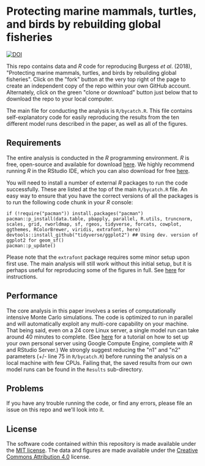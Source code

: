 # Protecting marine mammals, turtles, and birds by rebuilding global fisheries

[![DOI](https://zenodo.org/badge/57860606.svg)](https://zenodo.org/badge/latestdoi/57860606)

This repo contains data and *R* code for reproducing Burgess *et al*. (2018), "Protecting marine mammals, turtles, and birds by rebuilding global fisheries". Click on the "fork" button at the very top right of the page to create an independent copy of the repo within your own GitHub account. Alternately, click on the green "clone or download" button just below that to download the repo to your local computer.

The main file for conducting the analysis is `R/bycatch.R`. This file contains self-explanatory code for easily reproducing the results from the ten different model runs described in the paper, as well as all of the figures.

## Requirements

The entire analysis is conducted in the *R* programming environment. *R* is free, open-source and available for download [here](https://www.r-project.org/). We highly recommend running *R* in the RStudio IDE, which you can also download for free [here](https://www.rstudio.com/products/rstudio/download/).

You will need to install a number of external *R* packages to run the code successfully. These are listed at the top of the main `R/bycatch.R` file. An easy way to ensure that you have the correct versions of all the packages is to run the following code chunk in your *R* console:

```
if (!require("pacman")) install.packages("pacman")
pacman::p_install(data.table, pbapply, parallel, R.utils, truncnorm, scales, grid, rworldmap, sf, rgeos, tidyverse, forcats, cowplot, ggthemes, RColorBrewer, viridis, extrafont, here)
devtools::install_github("tidyverse/ggplot2") ## Using dev. version of ggplot2 for geom_sf()
pacman::p_update()
```

Please note that the `extrafont` package requires some minor setup upon first use. The main analysis will still work without this initial setup, but it is perhaps useful for reproducing some of the figures in full. See [here](https://github.com/wch/extrafont/blob/master/README.md) for instructions.

## Performance

The core analysis in this paper involves a series of computationally intensive Monte Carlo simulations. The code is optimized to run in parallel and will automatically exploit any multi-core capability on your machine. That being said, even on a 24 core Linux server, a single model run can take around 40 minutes to complete. (See [here](http://grantmcdermott.com/2017/05/30/rstudio-server-compute-engine/) for a tutorial on how to set up your own personal server using Google Compute Engine, complete with *R* and RStudio Server.) We strongly suggest reducing the "n1" and "n2" parameters (+/- line 75 in `R/bycatch.R`) before running the analysis on a local machine with few CPUs. Failing that, the saved results from our own model runs can be found in the `Results` sub-directory.

## Problems

If you have any trouble running the code, or find any errors, please file an issue on this repo and we'll look into it.

## License

The software code contained within this repository is made available under the [MIT license](http://opensource.org/licenses/mit-license.php). The data and figures are made available under the [Creative Commons Attribution 4.0](https://creativecommons.org/licenses/by/4.0/) license.
